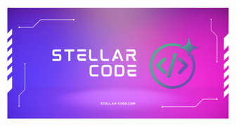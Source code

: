 ![Banner](https://raw.githubusercontent.com/Stellar-Code-Team/.github/refs/heads/main/assets/Stellar%20Code.webp)
